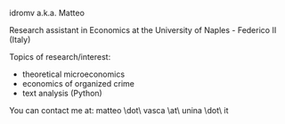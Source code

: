 idromv a.k.a. Matteo

Research assistant in Economics at the University of Naples - Federico II (Italy)

Topics of research/interest:
  - theoretical microeconomics
  - economics of organized crime
  - text analysis (Python)

You can contact me at: matteo \dot\ vasca \at\ unina \dot\ it
